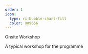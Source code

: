 ```yaml
---
order: 1
icon: 
  type: ri:bubble-chart-fill
  color: 009656
---
```


Onsite Workshop

A typical workshop for the programme